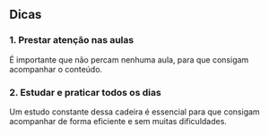 ## Dicas

### 1. Prestar atenção nas aulas

É importante que não percam nenhuma aula, para que consigam acompanhar o conteúdo. <br>

### 2. Estudar e praticar todos os dias

Um estudo constante dessa cadeira é essencial para que consigam acompanhar de forma eficiente e sem muitas dificuldades. 
